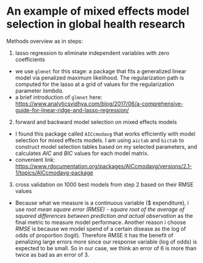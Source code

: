 # An example of mixed effects model selection in global health research
Methods overview as in steps:
1. lasso regression to eliminate independent variables with zero coefficients
+ we use `glmnet` for this stage: a package that fits a generalized linear model via penalized maximum likelihood. The regularization path is computed for the lasso at a grid of values for the regularization parameter _lambda_.
+ a brief introduction of `glmnet` here: https://www.analyticsvidhya.com/blog/2017/06/a-comprehensive-guide-for-linear-ridge-and-lasso-regression/

2. forward and backward model selection on mixed effects models
+ I found this package called `AICcmodavg` that works efficiently with model selection for mixed effects models. I am using `aictab` and `bictab` to construct model selection tables based on my selected parameters, and calculates _AIC_ and _BIC_ values for each model matrix.
+ convenient link: https://www.rdocumentation.org/packages/AICcmodavg/versions/2.1-1/topics/AICcmodavg-package

3. cross validation on 1000 best models from step 2 based on their RMSE values
+ Because what we measure is a continuous variable ($ expenditure), i use _root mean square error (RMSE) - square root of the average of squared differences between prediction and actual observation_ as the final metric to measure model performace. Another reason i choose _RMSE_ is because we model spend of a certain disease as the log of odds of proportion 
(logit). Therefore RMSE it has the benefit of penalizing large errors more since our response variable (log of odds) is expected to be small. So in our case, we think an error of 6 is more than twice as bad as an error of 3.
